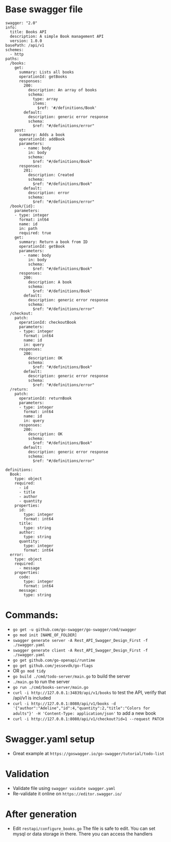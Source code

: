 # Base swagger file
```
swagger: "2.0"
info:
  title: Books API
  description: A simple Book management API
  version: 1.0.0
basePath: /api/v1
schemes:
  - http
paths:
  /books:
    get:
      summary: Lists all books
      operationId: getBooks
      responses:
        200:
          description: An array of books
          schema:
            type: array
            items:
              $ref: '#/definitions/Book'
        default:
          description: generic error response
          schema:
            $ref: "#/definitions/error"
    post:
      summary: Adds a book
      operationId: addBook
      parameters:
        - name: body
          in: body
          schema:
            $ref: "#/definitions/Book"
      responses:
        201:
          description: Created
          schema:
            $ref: "#/definitions/Book"
        default:
          description: error
          schema:
            $ref: "#/definitions/error"
  /book/{id}:
    parameters:
    - type: integer
      format: int64
      name: id
      in: path
      required: true
    get:
      summary: Return a book from ID
      operationId: getBook
      parameters:
        - name: body
          in: body
          schema:
            $ref: "#/definitions/Book"
      responses:
        200:
          description: A book
          schema:
            $ref: '#/definitions/Book'
        default:
          description: generic error response
          schema:
            $ref: "#/definitions/error"
  /checkout:
    patch:
      operationId: checkoutBook
      parameters:
      - type: integer
        format: int64
        name: id
        in: query
      responses:
        200:
          description: OK
          schema:
            $ref: "#/definitions/Book"
        default:
          description: generic error response
          schema:
            $ref: "#/definitions/error"
  /return:
    patch:
      operationId: returnBook
      parameters:
      - type: integer
        format: int64
        name: id
        in: query
      responses:
        200:
          description: OK
          schema:
            $ref: "#/definitions/Book"
        default:
          description: generic error response
          schema:
            $ref: "#/definitions/error"

definitions:
  Book:
    type: object
    required:
      - id
      - title
      - author
      - quantity
    properties:
      id:
        type: integer
        format: int64
      title:
        type: string
      author:
        type: string
      quantity:
        type: integer
        format: int64
  error:
    type: object
    required:
      - message
    properties:
      code:
        type: integer
        format: int64
      message:
        type: string
```

# Commands:
- `go get -u github.com/go-swagger/go-swagger/cmd/swagger`
- `go mod init [NAME_OF_FOLDER]`
- `swagger generate server -A Rest_API_Swagger_Design_First -f ./swagger.yaml`
- `swagger generate client -A Rest_API_Swagger_Design_First -f ./swagger.yaml`
- `go get github.com/go-openapi/runtime`
- `go get github.com/jessevdk/go-flags`
- OR `go mod tidy`
- `go build ./cmd/todo-server/main.go` to build the server
- `./main.go` to run the server
- `go run ./cmd/books-server/main.go`
- `curl -i http://127.0.0.1:34839/api/v1/books` to test the API, verify that /api/v1 is included
- `curl -i http://127.0.0.1:8080/api/v1/books -d '{"author":"Adeline","id":4,"quantity":2,"title":"Colors for adults"}' -H 'Content-Type: application/json'` to add a new book
- `curl -i http://127.0.0.1:8080/api/v1/checkout?id=1 --request PATCH`

# Swagger.yaml setup
- Great example at `https://goswagger.io/go-swagger/tutorial/todo-list`

# Validation
- Validate file using `swagger vaidate swagger.yaml`
- Re-validate it online on `https://editor.swagger.io/`

# After generation
- Edit `restapi/configure_books.go` The file is safe to edit. You can set mysql or data storage in there. There you can access the handlers